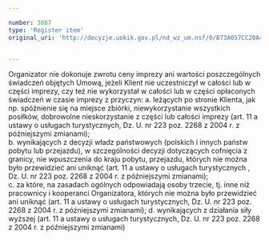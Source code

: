 ```yaml
---

number: 3087
type: 'Register item'
original_uri: 'http://decyzje.uokik.gov.pl/nd_wz_um.nsf/0/B73A057CC20A4A25C12579E3003BA085?OpenDocument'


---
```


Organizator nie dokonuje zwrotu ceny imprezy ani wartości poszczególnych świadczeń objętych Umową, jeżeli Klient nie uczestniczył w całości lub w części imprezy, czy też nie wykorzystał w całości lub w części opłaconych świadczeń w czasie imprezy z przyczyn:
a. leżących po stronie Klienta, jak np. spóźnienie się na miejsce zbiórki, niewykorzystanie wszystkich posiłków, dobrowolne nieskorzystanie z części lub całości imprezy (art. 11 a ustawy o usługach turystycznych, Dz. U. nr 223 poz. 2268 z 2004 r. z późniejszymi zmianami);  
b. wynikających z decyzji władz państwowych (polskich i innych państw pobytu lub przejazdu), w szczególności decyzji dotyczących cofnięcia z granicy, nie wpuszczenia do kraju pobytu, przejazdu, których nie można było przewidzieć ani uniknąć (art. 11 a ustawy o usługach turystycznych , Dz. U. nr 223 poz. 2268 z 2004 r. z późniejszymi zmianami);   
c. za które, na zasadach ogólnych odpowiadają osoby trzecie, tj. inne niż pracownicy i kooperanci Organizatora, których nie można było przewidzieć ani uniknąć (art. 11 a ustawy o usługach turystycznych, Dz. U. nr 223 poz. 2268 z 2004 r. z późniejszymi zmianami); 
d. wynikających z działania siły wyższej (art. 11 a ustawy o usługach turystycznych, Dz. U. nr 223 poz. 2268 z 2004 r. z późniejszymi zmianami)
